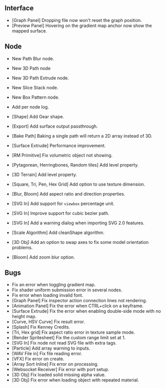 ## Interface
- [Graph Panel] Dropping file now won't reset the graph position.
- [Preview Panel] Hovering on the gradient map anchor now show the mapped surface.

## Node
- New Path Blur node.
- New 3D Path node
- New 3D Path Extrude node.
- New Slice Stack node.
- New Box Pattern node.
- Add per node log.

- [Shape] Add Gear shape.
- [Export] Add surface output passthrough.
- [Bake Path] Baking a single path will return a 2D array instead of 3D.
- [Surface Extrude] Performance improvement.
- [RM Primitive] Fix volumetric object not showing.
- [Pytagorean, Herringbones, Random tiles] Add level property.
- [3D Terrain] Add level property.
- [Square, Tri, Pen, Hex Grid] Add option to use texture dimension.
- [Blur, Bloom] Add aspect ratio and direction properties.
- [SVG In] Add support for `viewbox` percentage unit.
- [SVG In] Improve support for cubic bezier path.
- [SVG In] Add a warning dialog when importing SVG 2.0 features.
- [Scale Algorithm] Add cleanShape algorithm.
- [3D Obj] Add an option to swap axes to fix some model orientation problems.
- [Bloom] Add zoom blur option.

## Bugs
- Fix an error when toggling gradient map.
- Fix shader uniform submission error in several nodes.
- Fix error when loading invalid font.
- [Graph Panel] Fix inspector action connection lines not rendering.
- [Animation Panel] Fix the error when CTRL+click on a keyframe.
- [Surface Extrude] Fix the error when enabling double-side mode with no height map.
- [Curve, HSV Curve] Fix result error.
- [Splash] Fix Kenney Credits.
- [Tri, Hex grid] Fix aspect ratio error in texture sample mode.
- [Render Spritesheet] Fix the custom range limit set at 1.
- [SVG In] Fix node not read SVG file with extra tags.
- [Particle] Add array warning to inputs.
- [WAV File in] Fix file reading error.
- [VFX] Fix error on create.
- [Array Sort Inline] Fix error on processing.
- [Websocket Receiver] Fix error with port setup.
- [3D Obj] Fix loaded solid missing alpha value.
- [3D Obj] Fix error when loading object with repeated material.